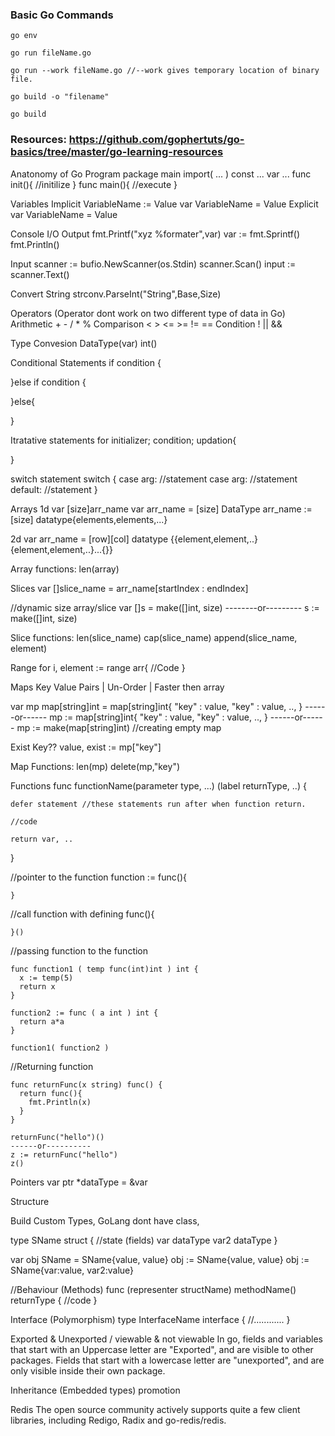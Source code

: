 ### Basic Go Commands

`go env`
  
`go run fileName.go`
  
`go run --work fileName.go //--work gives temporary location of binary file.`
  
`go build -o "filename"`

`go build`
  
### Resources: https://github.com/gophertuts/go-basics/tree/master/go-learning-resources
  
Anatonomy of Go Program
  package main
  import(
    ...
  )
  const ...
  var ...
  func init(){
    //initilize
  }
  func main(){
    //execute
  }

Variables
  Implicit
    VariableName := Value
    var VariableName = Value
  Explicit
    var VariableName <dataType> = Value
    
Console I/O
  Output
    fmt.Printf("xyz %formater",var) 
    var := fmt.Sprintf()
    fmt.Println()
  
  Input
    scanner := bufio.NewScanner(os.Stdin)
    scanner.Scan()
    input := scanner.Text()
    
Convert String 
  strconv.ParseInt("String",Base,Size)
  
Operators
  (Operator dont work on two different type of data in Go)
  Arithmetic + - / * % 
  Comparison < > <= >= != ==
  Condition ! || &&
    
Type Convesion
  DataType(var)
  int()

Conditional Statements
  if condition {
  
  }else if condition {
  
  }else{
  
  }
  
Itratative statements
  for initializer; condition; updation{
  
  }
  
switch statement
  switch <choice>{
    case arg:
      //statement
    case arg:
      //statement
    default:
      //statement
  }
  
Arrays
  1d
    var [size]arr_name
    var arr_name = [size] DataType
    arr_name := [size] datatype{elements,elements,...}
    
  2d
    var arr_name = [row][col] datatype {{element,element,..}{element,element,..}...{}}

  Array functions:
    len(array)

Slices
  var []slice_name = arr_name[startIndex : endIndex]
  
  //dynamic size array/slice
  var []s = make([]int, size)
  --------or---------
  s := make([]int, size)
  
  Slice functions:
    len(slice_name)
    cap(slice_name)
    append(slice_name, element)

Range
  for i, element := range arr{
     //Code
  }

Maps
  Key Value Pairs | Un-Order | Faster then array
  
  var mp map[string]int = map[string]int{
    "key" : value,
    "key" : value,
    ..,
  }
    ------or------
  mp := map[string]int{
    "key" : value,
    "key" : value,
    ..,
  }
    ------or------
  mp := make(map[string]int)  //creating empty map
  
  Exist Key??
    value, exist := mp["key"]
  
  Map Functions:
    len(mp)
    delete(mp,"key")
    
Functions
  func functionName(parameter type, ...) (label returnType, ..) {
  
    defer statement //these statements run after when function return.
    
    //code
    
    return var, ..
  }
  
  //pointer to the function
    function := func(){
    
    }
    
  //call function with defining
    func(){
    
    }()
    
  //passing function to the function
  
    func function1 ( temp func(int)int ) int {
      x := temp(5)
      return x
    }
    
    function2 := func ( a int ) int {
      return a*a
    }
    
    function1( function2 )

  //Returning function
    
    func returnFunc(x string) func() {
      return func(){
        fmt.Println(x)
      }
    }
    
    returnFunc("hello")()
    ------or----------
    z := returnFunc("hello")
    z()
    
Pointers
  var ptr *dataType = &var
  
Structure 

  Build Custom Types, GoLang dont have class, 
  
  type SName struct {
    //state (fields)
    var dataType
    var2 dataType
  }
  
  var obj SName = SName{value, value}
  obj := SName{value, value}
  obj := SName{var:value, var2:value}

  //Behaviour (Methods)
    func (representer structName) methodName() returnType {
      //code
    }
    
Interface (Polymorphism)
  type InterfaceName interface {
    //............
  }
  
Exported & Unexported / viewable & not viewable
  In go, fields and variables that start with an Uppercase letter are "Exported", and are visible to other packages. 
  Fields that start with a lowercase letter are "unexported", and are only visible inside their own package.


Inheritance (Embedded types)
promotion

Redis
  The open source community actively supports quite a few client libraries, including Redigo, Radix and go-redis/redis.
  

